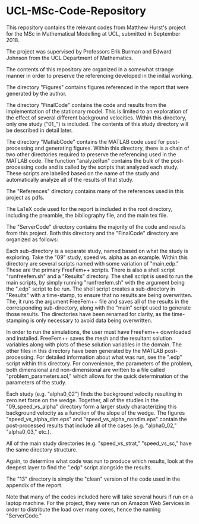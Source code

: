 # UCL-MSc-Code-Repository

This repository contains the relevant codes from Matthew Hurst's project for the MSc in Mathematical Modelling at UCL, submitted in September 2018.

The project was supervised by Professors Erik Burman and Edward Johnson from the UCL Department of Mathematics.

The contents of this repository are organized in a somewhat strange manner in order to preserve the referencing developed in the initial working.

The directory "Figures" contains figures referenced in the report that were generated by the author.

The directory "FinalCode" contains the code and results from the implementation of the stationary model. This is limited to an exploration of the effect of several different background velocities. Within this directory, only one study ("01_") is included. The contents of this study directory will be described in detail later.

The directory "MatlabCode" contains the MATLAB code used for post-processing and generating figures. Within this directory, there is a chain of two other directories required to preserve the referencing used in the MATLAB code. The function "analyzeRun" contains the bulk of the post-processing code and is called by the scripts that analyzed each study. These scripts are labelled based on the name of the study and automatically analyze all of the results of that study.

The "References" directory contains many of the references used in this project as pdfs.

The LaTeX code used for the report is included in the root directory, including the preamble, the bibliography file, and the main tex file.

The "ServerCode" directory contains the majority of the code and results from this project. Both this directory and the "FinalCode" directory are organized as follows:

Each sub-directory is a separate study, named based on what the study is exploring. Take the "09" study, speed vs. alpha as an example. Within this directory are several scripts named with some variation of "main.edp." These are the primary FreeFem++ scripts. There is also a shell script "runfreefem.sh" and a "Results" directory. The shell script is used to run the main scripts, by simply running "runfreefem.sh" with the argument being the ".edp" script to be run. The shell script creates a sub-directory in "Results" with a time-stamp, to ensure that no results are being overwritten. The, it runs the argument FreeFem++ file and saves all of the results in the corresponding sub-directory, along with the "main" script used to generate those results. The directories have been renamed for clarity, as the time-stamping is only necessary to avoid data being overwritten.

In order to run the simulations, the user must have FreeFem++ downloaded and installed. FreeFem++ saves the mesh and the resultant solution variables along with plots of these solution variables in the domain. The other files in this directory have been generated by the MATLAB post-processing. For detailed information about what was run, see the ".edp" script within this directory. For convenience, the parameters of the problem, both dimensional and non-dimensional are written to a file called "problem_parameters.sol," which allows for the quick determination of the parameters of the study.

Each study (e.g. "alpha0_02") finds the background velocity resulting in zero net force on the wedge. Together, all of the studies in the "09_speed_vs_alpha" directory form a larger study characterizing this background velocity as a function of the slope of the wedge. The figures "speed_vs_alpha_dim.eps" and "speed_vs_alpha_nondim.eps" contain the post-processed results that include all of the cases (e.g. "alpha0_02," "alpha0_03," etc.).

All of the main study directories (e.g. "speed_vs_strat," "speed_vs_sc," have the same directory structure.

Again, to determine what code was run to produce which results, look at the deepest layer to find the ".edp" script alongside the results.

The "13" directory is simply the "clean" version of the code used in the appendix of the report.

Note that many of the codes included here will take several hours if run on a laptop machine. For the project, they were run on Amazon Web Services in order to distribute the load over many cores, hence the naming "ServerCode."